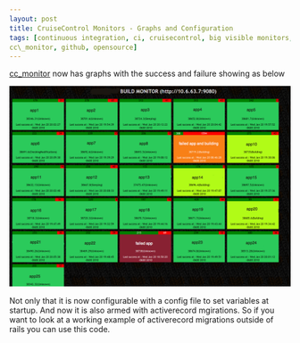 ```yaml
---
layout: post
title: CruiseControl Monitors - Graphs and Configuration
tags: [continuous integration, ci, cruisecontrol, big visible monitors,
cc\_monitor, github, opensource]
---
```


<a href="http://github.com/betarelease/cc_monitor">cc\_monitor</a> now has graphs with the success and failure showing as below

<img src="/images/cc_monitor_example.png" class="image"/>

Not only that it is now configurable with a config file to set variables at startup. And now it is also armed with activerecord mgirations. So if you want to look at a working example of activerecord migrations outside of rails you can use this code.
